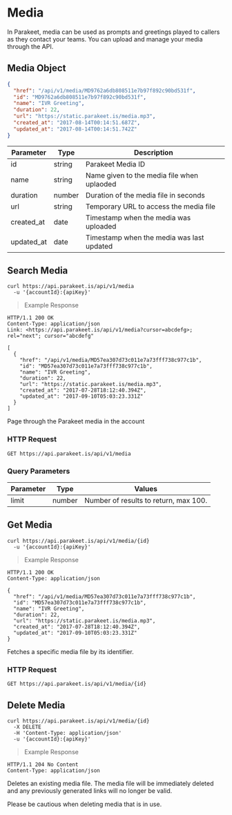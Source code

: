 # Media

In Parakeet, media can be used as prompts and greetings played to callers as they contact your teams. You can upload and manage your media through the API.

## Media Object

```json
{
  "href": "/api/v1/media/MD9762a6db808511e7b97f892c90bd531f",
  "id": "MD9762a6db808511e7b97f892c90bd531f",
  "name": "IVR Greeting",
  "duration": 22,
  "url": "https://static.parakeet.is/media.mp3",
  "created_at": "2017-08-14T00:14:51.687Z",
  "updated_at": "2017-08-14T00:14:51.742Z"
}
```

Parameter | Type | Description
--------- | ------- | -----------
id | string | Parakeet Media ID
name | string | Name given to the media file when uplaoded
duration | number | Duration of the media file in seconds
url | string | Temporary URL to access the media file
created_at | date | Timestamp when the media was uploaded
updated_at | date | Timestamp when the media was last updated

## Search Media

```shell
curl https://api.parakeet.is/api/v1/media
  -u '{accountId}:{apiKey}'
```

> Example Response

```http
HTTP/1.1 200 OK
Content-Type: application/json
Link: <https://api.parakeet.is/api/v1/media?cursor=abcdefg>; rel="next"; cursor="abcdefg"

[
  {
    "href": "/api/v1/media/MD57ea307d73c011e7a73fff738c977c1b",
    "id": "MD57ea307d73c011e7a73fff738c977c1b",
    "name": "IVR Greeting",
    "duration": 22,
    "url": "https://static.parakeet.is/media.mp3",
    "created_at": "2017-07-28T18:12:40.394Z",
    "updated_at": "2017-09-10T05:03:23.331Z"
  }
]
```

Page through the Parakeet media in the account

### HTTP Request

`GET https://api.parakeet.is/api/v1/media`

### Query Parameters

Parameter | Type | Values
--------- | ------- | -----------
limit | number | Number of results to return, max 100.

## Get Media

```shell
curl https://api.parakeet.is/api/v1/media/{id}
  -u '{accountId}:{apiKey}'
```

> Example Response

```http
HTTP/1.1 200 OK
Content-Type: application/json

{
  "href": "/api/v1/media/MD57ea307d73c011e7a73fff738c977c1b",
  "id": "MD57ea307d73c011e7a73fff738c977c1b",
  "name": "IVR Greeting",
  "duration": 22,
  "url": "https://static.parakeet.is/media.mp3",
  "created_at": "2017-07-28T18:12:40.394Z",
  "updated_at": "2017-09-10T05:03:23.331Z"
}
```

Fetches a specific media file by its identifier.

### HTTP Request

`GET https://api.parakeet.is/api/v1/media/{id}`

## Delete Media

```shell
curl https://api.parakeet.is/api/v1/media/{id}
  -X DELETE
  -H 'Content-Type: application/json'
  -u '{accountId}:{apiKey}'
```

> Example Response

```http
HTTP/1.1 204 No Content
Content-Type: application/json
```

Deletes an existing media file. The media file will be immediately deleted and any previously generated links will no longer be valid.

<aside class="warning">
Please be cautious when deleting media that is in use.
</aside>